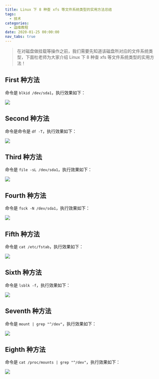 ```yaml
---
title: Linux 下 8 种查 xfs 等文件系统类型的实用方法总结
tags:
  - 技术
categories:
  - 运维教程
date: 2020-01-25 00:00:00
nav_tabs: true
---
```


> 在对磁盘做挂载等操作之前，我们需要先知道该磁盘所对应的文件系统类型，下面杜老师为大家介绍 Linux 下 8 种查 xfs 等文件系统类型的实用方法！

<!-- more -->

## First 种方法

命令是 `blkid /dev/sda1`，执行效果如下：

![](https://cdn.dusays.com/2020/01/184-1.jpg)

## Second 种方法

命令是命令是 `df -T`，执行效果如下：

![](https://cdn.dusays.com/2020/01/184-2.jpg)

## Third 种方法

命令是 `file -sL /dev/sda1`，执行效果如下：

![](https://cdn.dusays.com/2020/01/184-3.jpg)

## Fourth 种方法

命令是 `fsck -N /dev/sda1`，执行效果如下：

![](https://cdn.dusays.com/2020/01/184-4.jpg)

## Fifth 种方法

命令是 `cat /etc/fstab`，执行效果如下：

![](https://cdn.dusays.com/2020/01/184-5.jpg)

## Sixth 种方法

命令是 `lsblk -f`，执行效果如下：

![](https://cdn.dusays.com/2020/01/184-6.jpg)

## Seventh 种方法

命令是 `mount | grep "^/dev"`，执行效果如下：

![](https://cdn.dusays.com/2020/01/184-7.jpg)

## Eighth 种方法

命令是 `cat /proc/mounts | grep "^/dev"`，执行效果如下：

![](https://cdn.dusays.com/2020/01/184-8.jpg)

